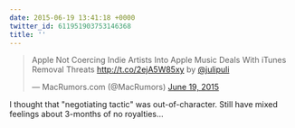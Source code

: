 ```yaml
---
date: 2015-06-19 13:41:18 +0000
twitter_id: 611951903753146368
title: ''
---
```


<blockquote class="twitter-tweet"><p lang="en" dir="ltr">Apple Not Coercing Indie Artists Into Apple Music Deals With iTunes Removal Threats <a href="http://t.co/2ejA5W85xy">http://t.co/2ejA5W85xy</a> by <a href="https://twitter.com/julipuli?ref_src=twsrc%5Etfw">@julipuli</a></p>&mdash; MacRumors.com (@MacRumors) <a href="https://twitter.com/MacRumors/status/611941172689309696?ref_src=twsrc%5Etfw">June 19, 2015</a></blockquote>
<script async src="https://platform.twitter.com/widgets.js" charset="utf-8"></script>

I thought that "negotiating tactic" was out-of-character. Still have mixed feelings about 3-months of no royalties… 
